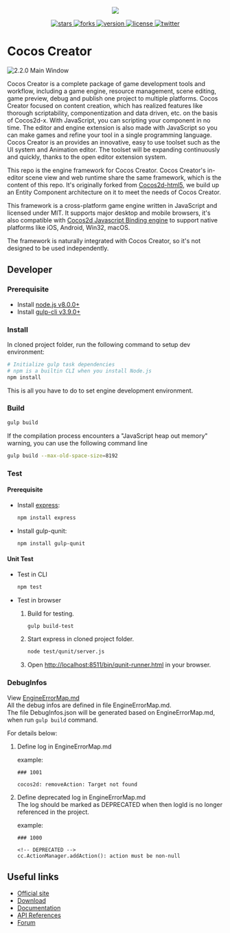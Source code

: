 <p align="center">
    <a href="https://www.cocos.com/">
        <img src="https://user-images.githubusercontent.com/1503156/50446380-ad88c980-094f-11e9-8eff-0094bde708d0.png">
    </a>
</p>
<p align="center">
    <a href="https://github.com/cocos-creator/engine/stargazers">
        <img src="https://img.shields.io/github/stars/cocos-creator/engine.svg?style=flat-square&colorB=4183c4"
             alt="stars">
    </a>
    <a href="https://github.com/cocos-creator/engine/network">
        <img src="https://img.shields.io/github/forks/cocos-creator/engine.svg?style=flat-square&colorB=4183c4"
             alt="forks">
    </a>
    <a href="https://github.com/cocos-creator/engine/releases">
        <img src="https://img.shields.io/github/tag/cocos-creator/engine.svg?label=version&style=flat-square&colorB=4183c4"
             alt="version">
    </a>
    <a href="./licenses/LICENSE">
        <img src="https://img.shields.io/badge/license-MIT-blue.svg?style=flat-square&colorB=4183c4"
             alt="license">
    </a>
    <a href="https://twitter.com/cocos2dx">
        <img src="https://img.shields.io/twitter/follow/cocos2dx.svg?logo=twitter&label=follow&style=flat-square&colorB=4183c4"
             alt="twitter">
    </a>
</p>

# Cocos Creator

![2.2.0 Main Window](https://user-images.githubusercontent.com/1503156/67261891-3cfdfb00-f4d5-11e9-9b2d-15ff2cb015f4.png)

Cocos Creator is a complete package of game development tools and workflow, including a game engine, resource management, scene editing, game preview, debug and publish one project to multiple platforms. Cocos Creator focused on content creation, which has realized features like thorough scriptability, componentization and data driven, etc. on the basis of Cocos2d-x. With JavaScript, you can scripting your component in no time. The editor and engine extension is also made with JavaScript so you can make games and refine your tool in a single programming language. Cocos Creator is an provides an innovative, easy to use toolset such as the UI system and Animation editor. The toolset will be expanding continuously and quickly, thanks to the open editor extension system.

This repo is the engine framework for Cocos Creator. Cocos Creator's in-editor scene view and web runtime share the same framework, which is the content of this repo. It's originally forked from [Cocos2d-html5](https://github.com/cocos2d/cocos2d-html5/), we build up an Entity Component architecture on it to meet the needs of Cocos Creator. 

This framework is a cross-platform game engine written in JavaScript and licensed under MIT. It supports major desktop and mobile browsers, it's also compatible with [Cocos2d Javascript Binding engine](https://github.com/cocos-creator/cocos2d-x-lite) to support native platforms like iOS, Android, Win32, macOS.

The framework is naturally integrated with Cocos Creator, so it's not designed to be used independently.

## Developer

### Prerequisite

- Install [node.js v8.0.0+](https://nodejs.org/)
- Install [gulp-cli v3.9.0+](https://github.com/gulpjs/gulp/blob/master/docs/getting-started.md)

### Install

In cloned project folder, run the following command to setup dev environment:

```bash
# Initialize gulp task dependencies
# npm is a builtin CLI when you install Node.js
npm install
```

This is all you have to do to set engine development environment.

### Build

```bash
gulp build
```

If the compilation process encounters a "JavaScript heap out memory" warning, you can use the following command line

```bash
gulp build --max-old-space-size=8192
```

### Test

#### Prerequisite

- Install [express](http://expressjs.com/):
 
  ```bash
  npm install express
  ```

- Install gulp-qunit:

  ```bash
  npm install gulp-qunit
  ```

#### Unit Test

- Test in CLI

  ```bash
  npm test
  ```

- Test in browser

  1. Build for testing.

      ```bash
      gulp build-test
      ```

  2. Start express in cloned project folder.

      ```bash
      node test/qunit/server.js
      ```

  3. Open [http://localhost:8511/bin/qunit-runner.html](http://localhost:8511/bin/qunit-runner.html) in your browser.

### DebugInfos

View [EngineErrorMap.md](https://github.com/cocos-creator/engine/blob/master/EngineErrorMap.md)  
All the debug infos are defined in file EngineErrorMap.md.  
The file DebugInfos.json will be generated based on EngineErrorMap.md, when run `gulp build` command.

For details below:

1. Define log in EngineErrorMap.md 

    example:

    ```
    ### 1001  
      
    cocos2d: removeAction: Target not found  
    ```

2. Define deprecated log in EngineErrorMap.md  
   The log should be marked as DEPRECATED when then logId is no longer referenced in the project.

    example:

    ```
    ### 1000
      
    <!-- DEPRECATED -->
    cc.ActionManager.addAction(): action must be non-null  
    ```

## Useful links

* [Official site](https://www.cocos.com/products#CocosCreator)
* [Download](https://www.cocos.com/creator)
* [Documentation](https://docs.cocos.com/creator/manual/)
* [API References](https://docs.cocos.com/creator/api/)
* [Forum](https://discuss.cocos2d-x.org/c/creator)
